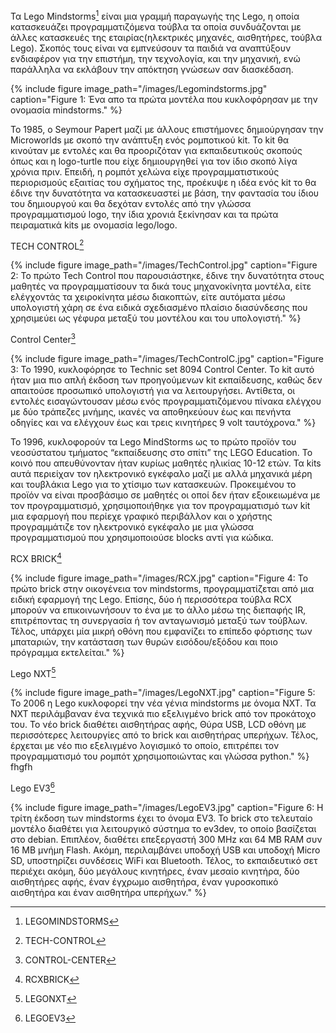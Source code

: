 Τα Lego Mindstorms[^1] είναι μια γραμμή παραγωγής της Lego, η οποία κατασκευάζει προγραμματιζόμενα τούβλα τα οποία συνδυάζονται με άλλες κατασκευές της εταιρίας(ηλεκτρικές μηχανές, αισθητήρες, τούβλα Lego). Σκοπός τους είναι να εμπνεύσουν τα παιδιά να αναπτύξουν ενδιαφέρον για την επιστήμη, την τεχνολογία, και την μηχανική, ενώ παράλληλα να εκλάβουν την απόκτηση γνώσεων σαν διασκέδαση.

{% include figure image_path="/images/Legomindstorms.jpg"
caption="Figure 1: Ένα απο τα πρώτα μοντέλα που κυκλοφόρησαν με την ονομασία mindstorms." %}

Το 1985, ο Seymour Papert μαζί με άλλους επιστήμονες δημιούργησαν την Microworlds με σκοπό την ανάπτυξη ενός ρομποτικού kit. Το kit θα κινούταν με εντολές και θα προοριζόταν για εκπαιδευτικούς σκοπούς όπως και η logo-turtle που είχε δημιουργηθεί για τον ίδιο σκοπό λίγα χρόνια πριν. Επειδή, η ρομπότ χελώνα είχε προγραμματιστικούς περιορισμούς εξαιτίας του σχήματος της, προέκυψε η ιδέα ενός kit το θα έδινε την δυνατότητα να κατασκευαστεί με βάση, την φαντασία του ίδιου του δημιουργού και θα δεχόταν εντολές από την γλώσσα προγραμματισμού logo, την ίδια χρονιά ξεκίνησαν και τα πρώτα πειραματικά kits με ονομασία lego/logo.

TECH CONTROL[^2]

{% include figure image_path="/images/TechControl.jpg"
caption="Figure 2: Το πρώτο Tech Control που παρουσιάστηκε, έδινε την δυνατότητα στους μαθητές να προγραμματίσουν τα δικά τους μηχανοκίνητα μοντέλα, είτε ελέγχοντάς τα χειροκίνητα μέσω διακοπτών, είτε αυτόματα μέσω υπολογιστή χάρη σε ένα ειδικά σχεδιασμένο πλαίσιο διασύνδεσης που χρησιμεύει ως γέφυρα μεταξύ του μοντέλου και του υπολογιστή." %}

Control Center[^3]

{% include figure image_path="/images/TechControlC.jpg"
caption="Figure 3: Το 1990, κυκλοφόρησε το Technic set 8094 Control Center. Το kit αυτό ήταν μια πιο απλή έκδοση των προηγούμενων kit εκπαίδευσης, καθώς δεν απαιτούσε προσωπικό υπολογιστή για να λειτουργήσει. Αντίθετα, οι εντολές εισαγώντουσαν μέσω ενός προγραμματιζόμενου πίνακα ελέγχου με δύο τράπεζες μνήμης, ικανές να αποθηκεύουν έως και πενήντα οδηγίες και να ελέγχουν έως και τρεις κινητήρες 9 volt ταυτόχρονα." %}

To 1996, κυκλοφορούν τα Lego MindStorms ως το πρώτο προϊόν του νεοσύστατου τμήματος “εκπαίδευσης στο σπίτι” της LEGO Education. Το κοινό που απευθύνονταν ήταν κυρίως μαθητές ηλικίας 10-12 ετών. Τα kits αυτά περιείχαν τον ηλεκτρονικό εγκέφαλο μαζί με αλλά μηχανικά μέρη και τουβλάκια Lego για το χτίσιμο των κατασκευών. Προκειμένου το προϊόν να είναι προσβάσιμο σε μαθητές οι οποί δεν ήταν εξοικειωμένα με τον προγραμματισμό, χρησιμοποιήθηκε για τον προγραμματισμό των kit μια εφαρμογή που περίεχε γραφικό περιβάλλον και ο χρήστης προγραμμάτιζε τον ηλεκτρονικό εγκέφαλο με μια γλώσσα προγραμματισμού που χρησιμοποιούσε blocks αντί για κώδικα.

RCX BRICK[^4]

{% include figure image_path="/images/RCX.jpg"
caption="Figure 4: To πρώτο brick στην οικογένεια τον mindstorms, προγραμματίζεται από μια ειδική εφαρμογή της Lego. Επίσης, δύο ή περισσότερα τούβλα RCX μπορούν να επικοινωνήσουν το ένα με το άλλο μέσω της διεπαφής IR, επιτρέποντας τη συνεργασία ή τον ανταγωνισμό μεταξύ των τούβλων. Τέλος, υπάρχει μία μικρή οθόνη που εμφανίζει το επίπεδο φόρτισης των μπαταριών, την κατάσταση των θυρών εισόδου/εξόδου και ποιο πρόγραμμα εκτελείται." %}


Lego NXT[^5]

{% include figure image_path="/images/LegoNXT.jpg"
caption="Figure 5: Το 2006 η Lego κυκλοφορεί την νέα γένια mindstorms με όνομα NXT. Τα NXT περιλάμβαναν ένα τεχνικά πιο εξελιγμένο brick από τον προκάτοχο του. Το νέο brick διαθέτει αισθητήρας αφής, Θύρα USB, LCD οθόνη με περισσότερες λειτουργίες από το brick και αισθητήρας υπερήχων. Τέλος, έρχεται με νέο πιο εξελιγμένο λογισμικό το οποίο, επιτρέπει τον προγραμματισμό του ρομπότ χρησιμοποιώντας και γλώσσα python." %}
fhgfh

Lego EV3[^6]

{% include figure image_path="/images/LegoEV3.jpg"
caption="Figure 6: Η τρίτη έκδοση των mindstorms έχει το όνομα EV3. Το brick στο τελευταίο μοντέλο διαθέτει για λειτουργικό σύστημα το ev3dev, το οποίο βασίζεται στο debian. Επιπλέον, διαθέτει επεξεργαστή 300 MHz και 64 MB RAM συν 16 MB μνήμη Flash. Ακόμη, περιλαμβάνει υποδοχή USB και υποδοχή Micro SD, υποστηρίζει συνδέσεις WiFi και Bluetooth. Τέλος, το εκπαιδευτικό σετ περιέχει ακόμη, δύο μεγάλους κινητήρες, έναν μεσαίο κινητήρα, δύο αισθητήρες αφής, έναν έγχρωμο αισθητήρα, έναν γυροσκοπικό αισθητήρα και έναν αισθητήρα υπερήχων." %}


[^1]: LEGOMINDSTORMS
[^2]: TECH-CONTROL
[^3]: CONTROL-CENTER
[^4]: RCXBRICK
[^5]: LEGONXT
[^6]: LEGOEV3


